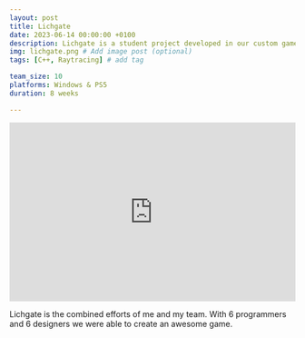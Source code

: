 ```yaml
---
layout: post
title: Lichgate
date: 2023-06-14 00:00:00 +0100
description: Lichgate is a student project developed in our custom game engine. # Add post description (optional)
img: lichgate.png # Add image post (optional)
tags: [C++, Raytracing] # add tag

team_size: 10
platforms: Windows & PS5
duration: 8 weeks

---
```


<div class="post-video-container" style="display:flex; flex-direction: row; justify-content: center; align-items: center">
  <iframe width="560" height="315" src="https://www.youtube.com/embed/QzNdgcYAYl4?si=wdbvH2UHfL4PfGgw" title="YouTube video player" frameborder="0" allow="accelerometer; autoplay; clipboard-write; encrypted-media; gyroscope; picture-in-picture; web-share" referrerpolicy="strict-origin-when-cross-origin" allowfullscreen></iframe>
</div>

Lichgate is the combined efforts of me and my team. With 6 programmers and 6 designers we were able to create an awesome game.
